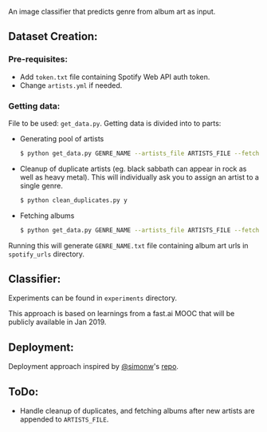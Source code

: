 An image classifier that predicts genre from album art as input.

## Dataset Creation:

### Pre-requisites:
- Add `token.txt` file containing Spotify Web API auth token.
- Change `artists.yml` if needed.

### Getting data:
File to be used: `get_data.py`. Getting data is divided into to parts:
- Generating pool of artists
    ```bash
    $ python get_data.py GENRE_NAME --artists_file ARTISTS_FILE --fetch n
    ```
- Cleanup of duplicate artists (eg. black sabbath can appear in rock as well as heavy metal). This will individually ask you to assign an artist to a single genre.
    ```bash
    $ python clean_duplicates.py y
    ```
- Fetching albums
    ```bash
    $ python get_data.py GENRE_NAME --artists_file ARTISTS_FILE --fetch y --fetch_only y
    ```
Running this will generate `GENRE_NAME.txt` file containing album art urls in `spotify_urls` directory.

## Classifier:
Experiments can be found in `experiments` directory.

This approach is based on learnings from a fast.ai MOOC that will be publicly available in Jan 2019.

## Deployment:
Deployment approach inspired by [@simonw](https://github.com/simonw)'s [repo](https://github.com/simonw/cougar-or-not).

## ToDo:
- Handle cleanup of duplicates, and fetching albums after new artists are appended to `ARTISTS_FILE`.